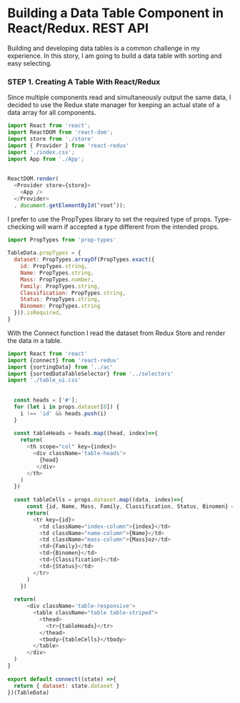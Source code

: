 <h1>Building a Data Table Component in React/Redux. REST API</h1>
<p>Building and developing data tables is a common challenge in my experience.
In this story, I am going to build a data table with sorting and easy selecting. 
</p>
<h3>STEP 1. Creating A Table With React/Redux</h3>
<p>Since multiple components read and simultaneously output the same data, I decided to use the Redux state manager for keeping an actual state of a data array for all components.</p>

```javaScript
import React from 'react';
import ReactDOM from 'react-dom';
import store from './store'
import { Provider } from 'react-redux'
import './index.css';
import App from './App';
 
 
ReactDOM.render(
  <Provider store={store}>
    <App />
  </Provider>
  , document.getElementById(‘root’));

```
<p>I prefer to use the PropTypes library to set the required type of props. Type-checking will warn if accepted a type different from the intended props.</p>

```javaScript
import PropTypes from 'prop-types'
 
TableData.propTypes = {
  dataset: PropTypes.arrayOf(PropTypes.exact({
    id: PropTypes.string,
    Name: PropTypes.string,
    Mass: PropTypes.number,
    Family: PropTypes.string,
    Classification: PropTypes.string,
    Status: PropTypes.string,
    Binomen: PropTypes.string
  })).isRequired,
}

```

<p>With the Connect function I read the dataset from Redux Store and render the data in a table.</p>

```javaScript
import React from 'react'
import {connect} from 'react-redux'
import {sortingData} from '../ac'
import {sortedDataTableSelector} from '../selectors'
import './table_ui.css'
 
 
  const heads = ['#'];
  for (let i in props.dataset[0]) {
    i !== 'id' && heads.push(i)
  }
 
  const tableHeads = heads.map((head, index)=>{
    return(
      <th scope="col" key={index}>
        <div className='table-heads'>
          {head}
         </div>
      </th>
    )
  })
 
  const tableCells = props.dataset.map((data, index)=>{
      const {id, Name, Mass, Family, Classification, Status, Binomen} = data
      return(
        <tr key={id}>
          <td className="index-column">{index}</td>
          <td className="name-column">{Name}</td>
          <td className="mass-column">{Mass}oz</td>
          <td>{Family}</td>
          <td>{Binomen}</td>
          <td>{Classification}</td>
          <td>{Status}</td>
        </tr>
      )
    })
 
  return(
      <div className='table-responsive'>
        <table className="table table-striped">
          <thead>
            <tr>{tableHeads}</tr>
          </thead>
          <tbody>{tableCells}</tbody>
        </table>
      </div>
  )
}
 
export default connect((state) =>{
  return { dataset: state.dataset }
})(TableData)

```

